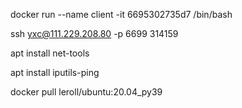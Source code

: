 
docker run --name client -it 6695302735d7 /bin/bash

  

ssh yxc@111.229.208.80 -p 6699
314159

  

apt install net-tools

apt install iputils-ping

docker pull leroll/ubuntu:20.04_py39